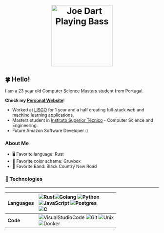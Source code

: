 <h1 align=center><img style="width: 200px;"src="joe-dart.gif" alt="Joe Dart Playing Bass"></h1>

## 🍀 Hello!

I am a 23 year old Computer Science Masters student from Portugal.

**Check my [Personal Website](https://andree37.github.io/)**!

-   Worked at [LISGO](https://www.linkedin.com/company/lisgo?originalSubdomain=pt) for 1 year and a half creating full-stack web and machine learning applications.
-   Masters student in [Instituto Superior Técnico](https://tecnico.ulisboa.pt/en/) - Computer Science and Engineering.
-   Future Amazon Software Developer :)

### About Me

-   🖥 Favorite language: Rust
-   🎨 Favorite color scheme: Gruvbox
-   🎵 Favorite Band: Black Country New Road

### 🔨 Technologies

---

| Languages | ![Rust](https://img.shields.io/badge/rust-b7410e.svg?style=for-the-badge&logo=rust&logoColor=white)![Golang](https://img.shields.io/badge/golang-2CA5E0.svg?style=for-the-badge&logo=go&logoColor=white) ![Python](https://img.shields.io/badge/python-%233776AB.svg?style=for-the-badge&logo=python&logoColor=white)<br>![JavaScript](https://img.shields.io/badge/javascript-FCC624.svg?style=for-the-badge&logo=javascript&logoColor=white) ![Postgres](https://img.shields.io/badge/postgresql-%23316192.svg?style=for-the-badge&logo=postgresql&logoColor=white) <br> ![C](https://img.shields.io/badge/c/c++-000000.svg?style=for-the-badge&logo=c&logoColor=white)| 
| :-------- | :----------------------------------------------------------------------------------------------------------------------------------------------------------------------------------------------------------------------------------------------------------------------------------------------------------------------------------------------------------------------------------------------------------------------------------------------------------------- |
| **Code**  | ![VisualStudioCode](https://img.shields.io/badge/vscode-%2357A143.svg?style=for-the-badge&logo=visualstudio&logoColor=white) ![Git](https://img.shields.io/badge/git-%23F05033.svg?style=for-the-badge&logo=git&logoColor=white) ![Unix](https://img.shields.io/badge/Unix-FCC624?style=for-the-badge&logo=apple&logoColor=black) <br> ![Docker](https://img.shields.io/badge/Docker-2CA5E0?style=for-the-badge&logo=docker&logoColor=white)                       |

<br>
